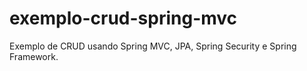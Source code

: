 exemplo-crud-spring-mvc
=======================

Exemplo de CRUD usando Spring MVC, JPA, Spring Security e Spring Framework.
